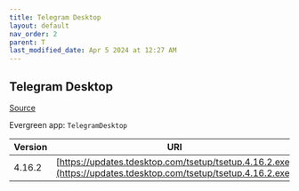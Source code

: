 ```yaml
---
title: Telegram Desktop
layout: default
nav_order: 2
parent: T
last_modified_date: Apr 5 2024 at 12:27 AM
---
```


## Telegram Desktop

[Source](https://desktop.telegram.org/)

Evergreen app: `TelegramDesktop`

| Version | URI                                                                                                            |
| ------- | -------------------------------------------------------------------------------------------------------------- |
| 4.16.2  | [https://updates.tdesktop.com/tsetup/tsetup.4.16.2.exe](https://updates.tdesktop.com/tsetup/tsetup.4.16.2.exe) |
